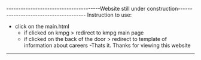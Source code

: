 ---------------------------------------Website still under construction---------------------------------------
Instruction to use:
- click on the main.html
	+ if clicked on kmpg > redirect to kmpg main page
	+ if clicked on the back of the door > redirect to template of information about careers
-Thats it. Thanks for viewing this website 
------------------------------------------------------------------------------------------------------
